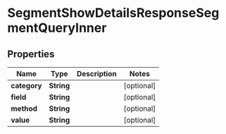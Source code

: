 

# SegmentShowDetailsResponseSegmentQueryInner


## Properties

| Name | Type | Description | Notes |
|------------ | ------------- | ------------- | -------------|
|**category** | **String** |  |  [optional] |
|**field** | **String** |  |  [optional] |
|**method** | **String** |  |  [optional] |
|**value** | **String** |  |  [optional] |



